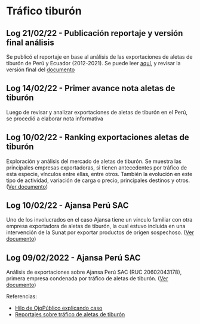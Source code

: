 # Tráfico tiburón

## Log 21/02/22 - Publicación reportaje y versión final análisis

Se publicó el reportaje en base al análisis de las exportaciones de aletas de tiburón de Perú y Ecuador (2012-2021). Se puede leer [aquí](https://ojo-publico.com/3325/record-historico-de-exportacion-de-aletas-de-tiburon), y revisar la versión final del [documento](/rmds/empresas_sospechosas/mercado_aletas_tiburon.Rmd)

## Log 14/02/22 - Primer avance nota aletas de tiburón

Luego de revisar y analizar exportaciones de aletas de tiburón en el Perú, se procedió a elaborar nota informativa

## Log 10/02/22 - Ranking exportaciones aletas de tiburón

Exploración y análisis del mercado de aletas de tiburón. Se muestra las principales empresas exportadoras, si tienen antecedentes por tráfico de esta especie, vínculos entre ellas, entre otros. También la evolución en este tipo de actividad, variación de carga o precio, principales destinos y otros. ([Ver documento](/rmds/empresas_sospechosas/mercado_aletas_tiburon.Rmd))


## Log 10/02/22 - Ajansa Perú SAC

Uno de los involucrados en el caso Ajansa tiene un vínculo familiar con otra empresa exportadora de aletas de tiburón, la cual estuvo incluida en una intervención de la Sunat por exportar productos de origen sospechoso.
([Ver documento](/rmds/ajansa_peru_sac/explore.Rmd))

## Log 09/02/2022 - Ajansa Perú SAC

Análisis de exportaciones sobre Ajansa Perú SAC (RUC 20602043178), primera
empresa condenada por tráfico de aletas de tiburón. ([Ver documento](/rmds/ajansa_peru_sac/explore.Rmd))

Referencias:
 - [Hilo de OjoPúblico explicando caso](https://twitter.com/Ojo_Publico/status/1491195824562634752)
 - [Reportajes sobre tráfico de aletas de tiburón](https://ojo-publico.com/tag/aletas-de-tiburon)
 
